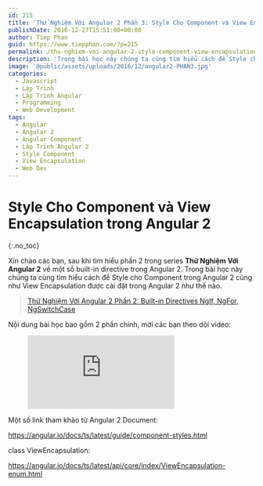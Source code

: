 ```yaml
---
id: 215
title: 'Thử Nghiệm Với Angular 2 Phần 3: Style Cho Component và View Encapsulation'
publishDate: 2016-12-27T15:51:00+00:00
author: Tiep Phan
guid: https://www.tiepphan.com/?p=215
permalink: /thu-nghiem-voi-angular-2-style-component-view-encapsulation/
description: 'Trong bài học này chúng ta cùng tìm hiểu cách để Style cho Component trong Angular 2 cũng như View Encapsulation được cài đặt trong Angular 2 như thế nào.'
image: '@public/assets/uploads/2016/12/angular2-PHAN3.jpg'
categories:
  - Javascript
  - Lập Trình
  - Lập Trình Angular
  - Programming
  - Web Development
tags:
  - Angular
  - Angular 2
  - Angular Component
  - Lập Trình Angular 2
  - Style Component
  - View Encapsulation
  - Web Dev
---
```


# Style Cho Component và View Encapsulation trong Angular 2
{:.no_toc}

Xin chào các bạn, sau khi tìm hiểu phần 2 trong series **Thử Nghiệm Với Angular 2** về một số built-in directive trong Angular 2. Trong bài học này chúng ta cùng tìm hiểu cách để Style cho Component trong Angular 2 cũng như View Encapsulation được cài đặt trong Angular 2 như thế nào.

<blockquote>
  <p>
    <a href="/thu-nghiem-voi-angular-2-built-in-directives-ngif-ngfor-ngswitchcase/">Thử Nghiệm Với Angular 2 Phần 2: Built-in Directives NgIf, NgFor, NgSwitchCase</a>
  </p>
</blockquote>

Nội dung bài học bao gồm 2 phần chính, mời các bạn theo dõi video:

<figure class="video_container">
  <iframe src="https://www.youtube.com/embed/3ln6wGnrpWI" frameborder="0" allowfullscreen="true"> </iframe>
</figure>

Một số link tham khảo từ Angular 2 Document:

<a href="https://angular.io/docs/ts/latest/guide/component-styles.html" target="_blank">https://angular.io/docs/ts/latest/guide/component-styles.html</a>

class ViewEncapsulation:

<a href="https://angular.io/docs/ts/latest/api/core/index/ViewEncapsulation-enum.html" target="_blank">https://angular.io/docs/ts/latest/api/core/index/ViewEncapsulation-enum.html</a>
